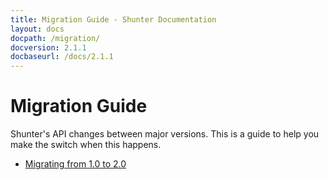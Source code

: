 ```yaml
---
title: Migration Guide - Shunter Documentation
layout: docs
docpath: /migration/
docversion: 2.1.1
docbaseurl: /docs/2.1.1
---
```


Migration Guide
===============

Shunter's API changes between major versions. This is a guide to help you make the switch when this happens.

- [Migrating from 1.0 to 2.0](2.0.html)
